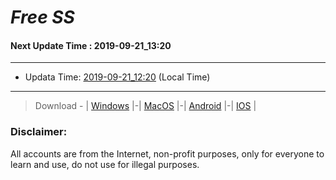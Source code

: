 
# *Free SS*

#### Next Update Time : 2019-09-21_13:20

---
* Updata Time: [2019-09-21_12:20](https://github.com/Geek-007/free-SS/blob/master/2019-09-21_12:20_FreeSS.txt) (Local Time)
---

> Download - | [Windows](https://github.com/shadowsocks/shadowsocks-windows/releases) |-| [MacOS](https://github.com/shadowsocks/shadowsocks-iOS/releases) |-| [Android](https://github.com/shadowsocks/shadowsocks-android/releases) |-| [IOS](https://itunes.apple.com/us/) |

### Disclaimer:
All accounts are from the Internet, non-profit purposes, only for everyone to learn and use, do not use for illegal purposes.
<br>

